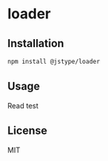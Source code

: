# loader

## Installation

```sh
npm install @jstype/loader
```

## Usage

Read test

## License

MIT
